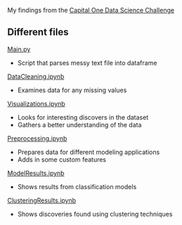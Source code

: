 My findings from the [Capital One Data Science Challenge](https://github.com/CapitalOneRecruiting/DS)

## Different files
[Main.py](https://github.com/jbofill10/C1_Transaction_Data/blob/master/Main.py)
- Script that parses messy text file into dataframe  

[DataCleaning.ipynb](https://github.com/jbofill10/C1_Transaction_Data/blob/master/DataCleaning.ipynb)
- Examines data for any missing values

[Visualizations.ipynb](https://github.com/jbofill10/C1_Transaction_Data/blob/master/Visualizations.ipynb)
- Looks for interesting discovers in the dataset 
- Gathers a better understanding of the data  

[Preprocessing.ipynb](https://github.com/jbofill10/C1_Transaction_Data/blob/master/Preprocessing.ipynb)
- Prepares data for different modeling applications
- Adds in some custom features

[ModelResults.ipynb](https://github.com/jbofill10/C1_Transaction_Data/blob/master/ModelResults.ipynb)
- Shows results from classification models

[ClusteringResults.ipynb]()
- Shows discoveries found using clustering techniques